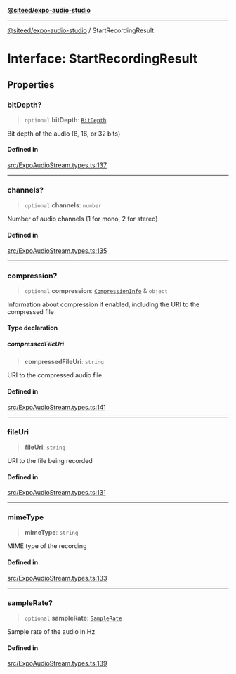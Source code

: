 [**@siteed/expo-audio-studio**](../README.md)

***

[@siteed/expo-audio-studio](../README.md) / StartRecordingResult

# Interface: StartRecordingResult

## Properties

### bitDepth?

> `optional` **bitDepth**: [`BitDepth`](../type-aliases/BitDepth.md)

Bit depth of the audio (8, 16, or 32 bits)

#### Defined in

[src/ExpoAudioStream.types.ts:137](https://github.com/deeeed/expo-audio-stream/blob/391ce6bcc63b985ab716f16d8cf5ddac64968b09/packages/expo-audio-studio/src/ExpoAudioStream.types.ts#L137)

***

### channels?

> `optional` **channels**: `number`

Number of audio channels (1 for mono, 2 for stereo)

#### Defined in

[src/ExpoAudioStream.types.ts:135](https://github.com/deeeed/expo-audio-stream/blob/391ce6bcc63b985ab716f16d8cf5ddac64968b09/packages/expo-audio-studio/src/ExpoAudioStream.types.ts#L135)

***

### compression?

> `optional` **compression**: [`CompressionInfo`](CompressionInfo.md) & `object`

Information about compression if enabled, including the URI to the compressed file

#### Type declaration

##### compressedFileUri

> **compressedFileUri**: `string`

URI to the compressed audio file

#### Defined in

[src/ExpoAudioStream.types.ts:141](https://github.com/deeeed/expo-audio-stream/blob/391ce6bcc63b985ab716f16d8cf5ddac64968b09/packages/expo-audio-studio/src/ExpoAudioStream.types.ts#L141)

***

### fileUri

> **fileUri**: `string`

URI to the file being recorded

#### Defined in

[src/ExpoAudioStream.types.ts:131](https://github.com/deeeed/expo-audio-stream/blob/391ce6bcc63b985ab716f16d8cf5ddac64968b09/packages/expo-audio-studio/src/ExpoAudioStream.types.ts#L131)

***

### mimeType

> **mimeType**: `string`

MIME type of the recording

#### Defined in

[src/ExpoAudioStream.types.ts:133](https://github.com/deeeed/expo-audio-stream/blob/391ce6bcc63b985ab716f16d8cf5ddac64968b09/packages/expo-audio-studio/src/ExpoAudioStream.types.ts#L133)

***

### sampleRate?

> `optional` **sampleRate**: [`SampleRate`](../type-aliases/SampleRate.md)

Sample rate of the audio in Hz

#### Defined in

[src/ExpoAudioStream.types.ts:139](https://github.com/deeeed/expo-audio-stream/blob/391ce6bcc63b985ab716f16d8cf5ddac64968b09/packages/expo-audio-studio/src/ExpoAudioStream.types.ts#L139)
